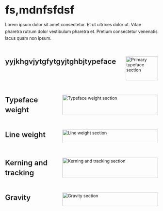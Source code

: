 <div style="display: flex; gap: 2rem;">
  <div style="flex: 1; max-width: 800px;">
    <h1 style="font-size: 2.25rem; font-weight: bold; margin-bottom: 1rem">fs,mdnfsfdsf</h1>
    <p style="margin: 1rem 0; line-height: 1.6">Lorem ipsum dolor sit amet consectetur. Et ut ultrices dolor ut. Vitae pharetra rutrum dolor vestibulum pharetra et. Pretium consectetur venenatis lacus quam non ipsum.</p>
    
<div style="display: flex; gap: 2rem; margin: 3rem 0;">
      <div style="flex: 1;">
        <h2 style="margin: 0; font-size: 1.5rem; font-weight: 600; line-height: 1.4">yyjkhgvjytgfytgyjtghbjtypeface</h2>
      </div>
      <div style="flex: 2;">
        <img src="/images/type-1.png" alt="Primary typeface section" style="width: 100%; margin-bottom: 1.5rem;" />
      </div>
    </div>

<div style="display: flex; gap: 2rem; margin: 3rem 0;">
      <div style="flex: 1;">
        <h2 style="margin: 0; font-size: 1.5rem; font-weight: 600; line-height: 1.4">Typeface weight</h2>
      </div>
      <div style="flex: 2;">
        <img src="/images/type-2.png" alt="Typeface weight section" style="width: 100%; margin-bottom: 1.5rem;" />
      </div>
    </div>

<div style="display: flex; gap: 2rem; margin: 3rem 0;">
      <div style="flex: 1;">
        <h2 style="margin: 0; font-size: 1.5rem; font-weight: 600; line-height: 1.4">Line weight</h2>
      </div>
      <div style="flex: 2;">
        <img src="/images/type-3.png" alt="Line weight section" style="width: 100%; margin-bottom: 1.5rem;" />
      </div>
    </div>

<div style="display: flex; gap: 2rem; margin: 3rem 0;">
      <div style="flex: 1;">
        <h2 style="margin: 0; font-size: 1.5rem; font-weight: 600; line-height: 1.4">Kerning and tracking</h2>
      </div>
      <div style="flex: 2;">
        <img src="/images/type-4.png" alt="Kerning and tracking section" style="width: 100%; margin-bottom: 1.5rem;" />
      </div>
    </div>

 <div style="display: flex; gap: 2rem; margin: 3rem 0;">
      <div style="flex: 1;">
        <h2 style="margin: 0; font-size: 1.5rem; font-weight: 600; line-height: 1.4">Gravity</h2>
      </div>
      <div style="flex: 2;">
        <img src="/images/type-5.png" alt="Gravity section" style="width: 100%; margin-bottom: 1.5rem;" />
      </div>
    </div>
  </div>
</div>

